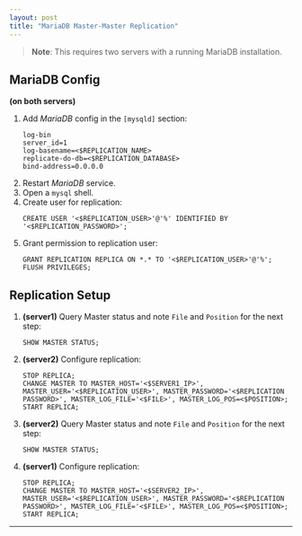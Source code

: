 ```yaml
---
layout: post
title: "MariaDB Master-Master Replication"
---
```


> **Note**: This requires two servers with a running MariaDB installation.

## MariaDB Config
**(on both servers)**

1. Add *MariaDB* config in the `[mysqld]` section:
   ```
   log-bin
   server_id=1
   log-basename=<$REPLICATION_NAME>
   replicate-do-db=<$REPLICATION_DATABASE>
   bind-address=0.0.0.0
   ```
2. Restart *MariaDB* service.
3. Open a `mysql` shell.
4. Create user for replication:
   ```
   CREATE USER '<$REPLICATION_USER>'@'%' IDENTIFIED BY '<$REPLICATION_PASSWORD>';
   ```
5. Grant permission to replication user:
   ```
   GRANT REPLICATION REPLICA ON *.* TO '<$REPLICATION_USER>'@'%';
   FLUSH PRIVILEGES;
   ```

## Replication Setup
1. **(server1)** Query Master status and note `File` and `Position` for the next step:
   ```
   SHOW MASTER STATUS;
   ```
2. **(server2)** Configure replication:
   ```
   STOP REPLICA;
   CHANGE MASTER TO MASTER_HOST='<$SERVER1_IP>', MASTER_USER='<$REPLICATION_USER>', MASTER_PASSWORD='<$REPLICATION PASSWORD>', MASTER_LOG_FILE='<$FILE>', MASTER_LOG_POS=<$POSITION>;
   START REPLICA;
   ```
3. **(server2)** Query Master status and note `File` and `Position` for the next step:
   ```
   SHOW MASTER STATUS;
   ```
2. **(server1)** Configure replication:
   ```
   STOP REPLICA;
   CHANGE MASTER TO MASTER_HOST='<$SERVER2_IP>', MASTER_USER='<$REPLICATION_USER>', MASTER_PASSWORD='<$REPLICATION PASSWORD>', MASTER_LOG_FILE='<$FILE>', MASTER_LOG_POS=<$POSITION>;
   START REPLICA;
   ```

---
